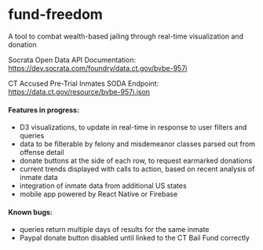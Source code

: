 # fund-freedom
A tool to combat wealth-based jailing through real-time visualization and donation


Socrata Open Data API Documentation:  
https://dev.socrata.com/foundry/data.ct.gov/bvbe-957i

CT Accused Pre-Trial Inmates SODA Endpoint:  
https://data.ct.gov/resource/bvbe-957i.json


#### Features in progress:
- D3 visualizations, to update in real-time in response to user filters and queries
- data to be filterable by felony and misdemeanor classes parsed out from offense detail
- donate buttons at the side of each row, to request earmarked donations
- current trends displayed with calls to action, based on recent analysis of inmate data
- integration of inmate data from additional US states
- mobile app powered by React Native or Firebase

#### Known bugs:
- queries return multiple days of results for the same inmate
- Paypal donate button disabled until linked to the CT Bail Fund correctly
